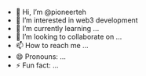 - 👋 Hi, I’m @pioneerteh
- 👀 I’m interested in web3 development
- 🌱 I’m currently learning ...
- 💞️ I’m looking to collaborate on ...
- 📫 How to reach me ...
- 😄 Pronouns: ...
- ⚡ Fun fact: ...

<!---
pioneerteh/pioneerteh is a ✨ special ✨ repository because its `README.md` (this file) appears on your GitHub profile.
You can click the Preview link to take a look at your changes.
--->
